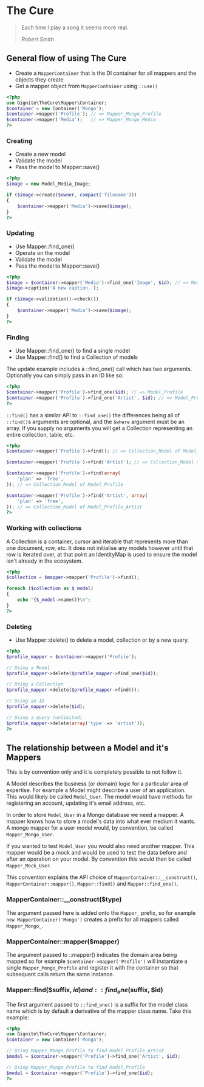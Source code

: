# The Cure

> Each time I play a song it seems more real.
>
> *Robert Smith*

## General flow of using The Cure

 - Create a `MapperContainer` that is the DI container for all
   mappers and the objects they create
 - Get a mapper object from `MapperContainer` using `::use()`

``` php
<?php
use Gignite\TheCure\Mapper\Container;
$container = new Container('Mongo');
$container->mapper('Profile'); // => Mapper_Mongo_Profile
$container->mapper('Media');   // => Mapper_Mongo_Media
?>
```

### Creating

 - Create a new model
 - Validate the model
 - Pass the model to Mapper::save()

``` php
<?php
$image = new Model_Media_Image;

if ($image->create($owner, compact('filename')))
{
	$container->mapper('Media')->save($image);
}
?>
```

### Updating

 - Use Mapper::find_one()
 - Operate on the model
 - Validate the model
 - Pass the model to Mapper::save()

``` php
<?php
$image = $container->mapper('Media')->find_one('Image', $id); // => Model_Media_Image
$image->caption('A new caption.');

if ($image->validation()->check())
{
	$container->mapper('Media')->save($image);
}
?>
```

### Finding

 - Use Mapper::find_one() to find a single model
 - Use Mapper::find() to find a Collection of models

The update example includes a ::find_one() call which has two
arguments. Optionally you can simply pass in an ID like so:

``` php
<?php
$container->mapper('Profile')->find_one($id); // => Model_Profile
$container->mapper('Profile')->find_one('Artist', $id); // => Model_Profile_Artist
?>
```

`::find()` has a similar API to `::find_one()` the differences
being all of `::find()`s arguments are optional, and the
`$where` argument must be an array. If you supply no arguments
you will get a Collection representing an entire collection,
table, etc.

``` php
<?php
$container->mapper('Profile')->find(); // => Collection_Model of Model_Profile

$container->mapper('Profile')->find('Artist'); // => Collection_Model of Model_Profile_Artist

$container->mapper('Profile')->find(array(
	'plan' => 'free',
)); // => Collection_Model of Model_Profile

$container->mapper('Profile')->find('Artist', array(
	'plan' => 'free',
)); // => Collection_Model of Model_Profile_Artist
?>
```

### Working with collections

A Collection is a container, cursor and iterable that
represents more than one document, row, etc. It does not
initialise any models however until that row is iterated over,
at that point an IdentityMap is used to ensure the model isn't
already in the ecosystem.

``` php
<?php
$collection = $mapper->mapper('Profile')->find();

foreach ($collection as $_model)
{
	echo "{$_model->name()}\n";
}
?>
```

### Deleting

 - Use Mapper::delete() to delete a model, collection or by
   a new query.

``` php
<?php
$profile_mapper = $container->mapper('Profile');

// Using a Model
$profile_mapper->delete($profile_mapper->find_one($id));

// Using a Collection
$profile_mapper->delete($profile_mapper->find());

// Using an ID
$profile_mapper->delete($id);

// Using a query (unlimited)
$profile_mapper->delete(array('type' => 'artist'));
?>
```

## The relationship between a Model and it's Mappers

This is by convention only and it is completely possible to
not follow it.

A Model describes the business (or domain) logic for a
particular area of expertise. For example a Model might
describe a user of an application. This would likely be called
`Model_User`. The model would have methods for registering an
account, updating it's email address, etc.

In order to store `Model_User` in a Mongo database we need a
mapper. A mapper knows how to store a model's data into what
ever medium it wants. A mongo mapper for a user model would,
by convention, be called `Mapper_Mongo_User`.

If you wanted to test `Model_User` you would also need another
mapper. This mapper would be a mock and would be used to test
the data before and after an operation on your model. By
convention this would then be called `Mapper_Mock_User`.

This convention explains the API choice of
`MapperContainer::__construct()`, `MapperContainer::mapper()`,
`Mapper::find()` and `Mapper::find_one()`.

### MapperContainer::__construct($type)

The argument passed here is added onto the `Mapper_` prefix,
so for example `new MapperContainer('Mongo')` creates a prefix
for all mappers called `Mapper_Mongo_`.

### MapperContainer::mapper($mapper)

The argument passed to ::mapper() indicates the domain area
being mapped so for example `$container->mapper('Profile')`
will instantiate a single `Mapper_Mongo_Profile` and register
it with the container so that subsequent calls return the same
instance.

### Mapper::find($suffix, $id) and ::find_one($suffix, $id)

The first argument passed to `::find_one()` is a suffix for
the model class name which is by default a derivative of the
mapper class name. Take this example:

``` php
<?php
use Gignite\TheCure\Mapper\Container;
$container = new Container('Mongo');

// Using Mapper_Mongo_Profile to find Model_Profile_Artist
$model = $container->mapper('Profile')->find_one('Artist', $id);

// Using Mapper_Mongo_Profile to find Model_Profile
$model = $container->mapper('Profile')->find_one($id);
?>
```

